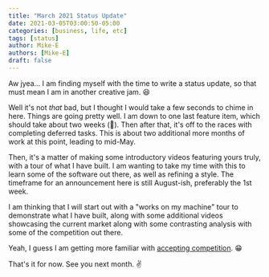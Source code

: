 ```yaml
---
title: "March 2021 Status Update"
date: 2021-03-05T03:00:50-05:00
categories: [business, life, etc]
tags: [status]
author: Mike-E
authors: [Mike-E]
draft: false
---
```


Aw jyea... I am finding myself with the time to write a status update, so that must mean I am in another creative jam. 😆

Well it's not *that* bad, but I thought I would take a few seconds to chime in here.  Things are going pretty well.  I am down to one last feature item, which should take about two weeks (🤞).  Then after that, it's off to the races with completing deferred tasks.  This is about two additional more months of work at this point, leading to mid-May.

Then, it's a matter of making some introductory videos featuring yours truly, with a tour of what I have built.  I am wanting to take my time with this to learn some of the software out there, as well as refining a style.  The timeframe for an announcement here is still August-ish, preferably the 1st week.

I am thinking that I will start out with a "works on my machine" tour to demonstrate what I have built, along with some additional videos showcasing the current market along with some contrasting analysis with some of the competition out there.

Yeah, I guess I am getting more familiar with [accepting competition](https://blog.starbeam.one/2021/02/confronting-competition/). 😁

That's it for now.  See you next month. ✌